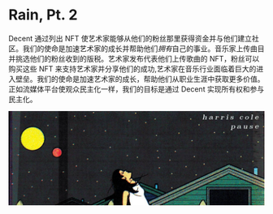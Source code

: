 # Rain, Pt. 2

Decent 通过列出 NFT 使艺术家能够从他们的粉丝那里获得资金并与他们建立社区。我们的使命是加速艺术家的成长并帮助他们*拥有*自己的事业。音乐家上传曲目并挑选他们的粉丝收到的版税。艺术家发布代表他们上传歌曲的 NFT，粉丝可以购买这些 NFT 来支持艺术家并分享他们的成功,艺术家在音乐行业面临着巨大的进入壁垒。我们的使命是加速艺术家的成长，帮助他们从职业生涯中获取更多价值。正如流媒体平台使观众民主化一样，我们的目标是通过 Decent 实现所有权和参与民主化。

![NFT](unnamed.jpg)
